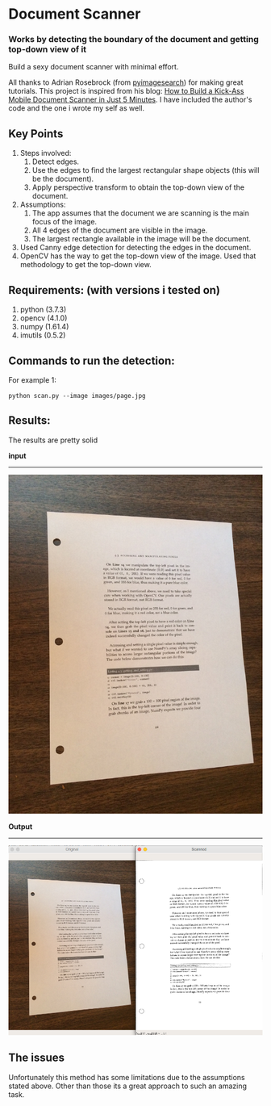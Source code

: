 # Document Scanner
### Works by detecting the boundary of the document and getting top-down view of it

Build a sexy document scanner with minimal effort.

All thanks to Adrian Rosebrock (from [pyimagesearch](https://www.pyimagesearch.com/)) for making
great tutorials. This project is inspired from his blog: [How to Build a Kick-Ass Mobile Document Scanner in Just 5 Minutes](https://www.pyimagesearch.com/2014/09/01/build-kick-ass-mobile-document-scanner-just-5-minutes/). I have included the author's code and the one i wrote my self as well.

## **Key Points**
1. Steps involved:
    1. Detect edges.
    2. Use the edges to find the largest rectangular shape objects (this will be the document).
    3. Apply perspective transform to obtain the top-down view of the document.
2. Assumptions:
    1. The app assumes that the document we are scanning is the main focus of the image.
    2. All 4 edges of the document are visible in the image.
    3. The largest rectangle available in the image will be the document. 
3. Used Canny edge detection for detecting the edges in the document.
4. OpenCV has the way to get the top-down view of the image. Used that methodology to get the top-down view.

 ## **Requirements: (with versions i tested on)**
 1. python          (3.7.3)
 2. opencv          (4.1.0)
 3. numpy           (1.61.4)
 4. imutils         (0.5.2)

 ## **Commands to run the detection:**
 For example 1:
 ```
 python scan.py --image images/page.jpg
```

## **Results:**
The results are pretty solid

**input**
___
![image1](images/page.jpg)

**Output**
___
![image1](output.png)


## **The issues**
Unfortunately this method has some limitations due to the assumptions stated above. Other than those its a great
approach to such an amazing task.
